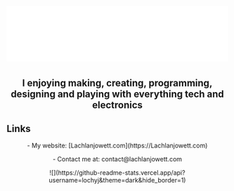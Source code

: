 # ![](./Header.svg)

## <p align=center>**I enjoying making, creating, programming, designing and playing with everything tech and electronics**</p>

## Links

<p align=center>- My website: [Lachlanjowett.com](https://Lachlanjowett.com)</p>
<p align=center>- Contact me at: contact@lachlanjowett.com</p>

<p align=center>![](https://github-readme-stats.vercel.app/api?username=lochyj&theme=dark&hide_border=1)</p>

